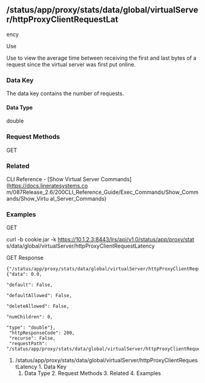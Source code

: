 ## /status/app/proxy/stats/data/global/virtualServer/httpProxyClientRequestLat
ency

Use

Use to view the average time between receiving the first and last bytes of a
request since the virtual server was first put online.

### Data Key

The data key contains the number of requests.

#### Data Type

double

### Request Methods

GET

### Related

CLI Reference - [Show Virtual Server Commands](https://docs.lineratesystems.co
m/087Release_2.6/200CLI_Reference_Guide/Exec_Commands/Show_Commands/Show_Virtu
al_Server_Commands)

### Examples

GET

curl -b cookie.jar -k https://10.1.2.3:8443/lrs/api/v1.0/status/app/proxy/stat
s/data/global/virtualServer/httpProxyClientRequestLatency

GET Response

    
    
    {"/status/app/proxy/stats/data/global/virtualServer/httpProxyClientRequestLatency": {"data": 0.0,
                                                                                       "default": False,
                                                                                       "defaultAllowed": False,
                                                                                       "deleteAllowed": False,
                                                                                       "numChildren": 0,
                                                                                       "type": "double"},
     "httpResponseCode": 200,
     "recurse": False,
     "requestPath": "/status/app/proxy/stats/data/global/virtualServer/httpProxyClientRequestLatency"}
    

  1. /status/app/proxy/stats/data/global/virtualServer/httpProxyClientRequestLatency
    1. Data Key
      1. Data Type
    2. Request Methods
    3. Related
    4. Examples

